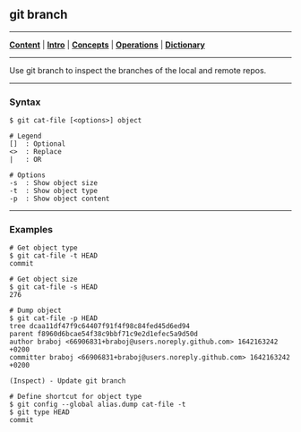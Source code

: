 ## git branch
________________________________________________________________________________
[**Content**](../../README.md) |
[**Intro**](../../01-Introduction/introduction.md) |
[**Concepts**](../../02-Concepts/concepts.md) |
[**Operations**](../../03-Operations/operations.md) |
[**Dictionary**](../../04-Appendix/dictionary.md)
________________________________________________________________________________

Use git branch to inspect the branches of the local and remote repos.

-------------------------------------------------------------------------------
### Syntax
```
$ git cat-file [<options>] object

# Legend
[]  : Optional
<>  : Replace
|   : OR

# Options
-s  : Show object size
-t  : Show object type 
-p  : Show object content 
```

-------------------------------------------------------------------------------
### Examples
```shell
# Get object type
$ git cat-file -t HEAD
commit

# Get object size
$ git cat-file -s HEAD
276

# Dump object
$ git cat-file -p HEAD
tree dcaa11df47f9c64407f91f4f98c84fed45d6ed94                               
parent f8960d6bcae54f38c9bbf71c9e2d1efec5a9d50d                             
author braboj <66906831+braboj@users.noreply.github.com> 1642163242 +0200   
committer braboj <66906831+braboj@users.noreply.github.com> 1642163242 +0200

(Inspect) - Update git branch

# Define shortcut for object type
$ git config --global alias.dump cat-file -t
$ git type HEAD
commit
```